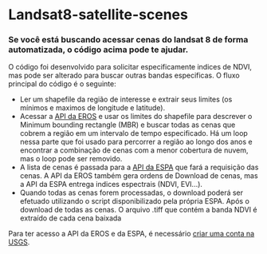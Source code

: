 # Landsat8-satellite-scenes
### Se você está buscando acessar cenas do landsat 8 de forma automatizada, o código acima pode te ajudar.

O código foi desenvolvido para solicitar especificamente indices de NDVI, mas pode ser alterado para buscar outras bandas especificas. O fluxo principal do código é o seguinte:
* Ler um shapefile da região de interesse e extrair seus limites (os mínimos e maximos de longitude e latitude).
* Acessar a [API da EROS](https://m2m.cr.usgs.gov/) e usar os limites do shapefile para descrever o Minimum bounding rectangle (MBR) e buscar todas as cenas que cobrem a região em um intervalo de tempo especificado. Há um loop nessa parte que foi usado para percorrer a região ao longo dos anos e encontrar a combinação de cenas com a menor cobertura de nuvem, mas o loop pode ser removido.
* A lista de cenas é passada para a [API da ESPA](https://espa.cr.usgs.gov/) que fará a requisição das cenas. A API da EROS também gera ordens de Download de cenas, mas a API da ESPA entrega indices espectrais (NDVI, EVI...).
* Quando todas as cenas forem processadas, o download poderá ser efetuado utilizando o script disponibilizado pela própria ESPA. Após o download de todas as cenas. O arquivo .tiff que contém a banda NDVI é extraído de cada cena baixada

Para ter acesso a API da EROS e da ESPA, é necessário [criar uma conta na USGS](https://ers.cr.usgs.gov/register).
